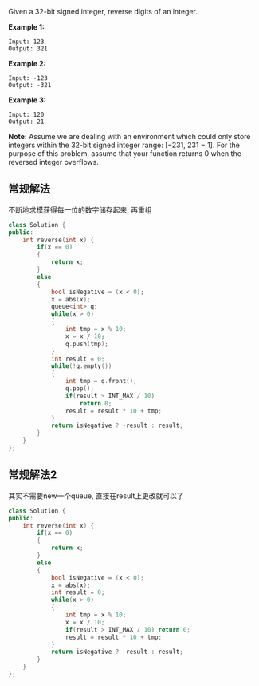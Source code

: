Given a 32-bit signed integer, reverse digits of an integer.

**Example 1:**

```
Input: 123
Output: 321
```

**Example 2:**

```
Input: -123
Output: -321
```

**Example 3:**

```
Input: 120
Output: 21
```

**Note:**
Assume we are dealing with an environment which could only store integers within the 32-bit signed integer range: [−231, 231 − 1]. For the purpose of this problem, assume that your function returns 0 when the reversed integer overflows.

## 常规解法

不断地求模获得每一位的数字储存起来, 再重组

```c++
class Solution {
public:
    int reverse(int x) {
        if(x == 0)
        {
            return x;
        }
        else 
        {
            bool isNegative = (x < 0);
            x = abs(x);
            queue<int> q;
            while(x > 0)
            {
                int tmp = x % 10;
                x = x / 10;
                q.push(tmp);
            }
            int result = 0;
            while(!q.empty())
            {
                int tmp = q.front();
                q.pop();
                if(result > INT_MAX / 10)
                    return 0;
                result = result * 10 + tmp;
            }
            return isNegative ? -result : result;
        }
    }
};
```

## 常规解法2 

其实不需要new一个queue, 直接在result上更改就可以了

```c++
class Solution {
public:
    int reverse(int x) {
        if(x == 0)
        {
            return x;
        }
        else 
        {
            bool isNegative = (x < 0);
            x = abs(x);
            int result = 0;
            while(x > 0)
            {
                int tmp = x % 10;
                x = x / 10;
                if(result > INT_MAX / 10) return 0;
                result = result * 10 + tmp;
            }
            return isNegative ? -result : result;
        }
    }
};
```



